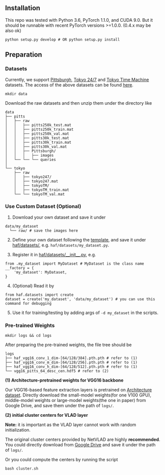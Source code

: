 ## Installation

This repo was tested with Python 3.6, PyTorch 1.1.0, and CUDA 9.0. But it should be runnable with recent PyTorch versions >=1.0.0. (0.4.x may be also ok)
```shell
python setup.py develop # OR python setup.py install
```

## Preparation

### Datasets

Currently, we support [Pittsburgh](https://www.cv-foundation.org/openaccess/content_cvpr_2013/papers/Torii_Visual_Place_Recognition_2013_CVPR_paper.pdf), [Tokyo 24/7](https://www.di.ens.fr/~josef/publications/Torii15.pdf) and [Tokyo Time Machine](https://arxiv.org/abs/1511.07247) datasets. The access of the above datasets can be found [here](https://www.di.ens.fr/willow/research/netvlad/).

```shell
mkdir data
```
Download the raw datasets and then unzip them under the directory like
```shell
data
├── pitts
│   ├── raw
│   │   ├── pitts250k_test.mat
│   │   ├── pitts250k_train.mat
│   │   ├── pitts250k_val.mat
│   │   ├── pitts30k_test.mat
│   │   ├── pitts30k_train.mat
│   │   ├── pitts30k_val.mat
│   │   ├── Pittsburgh/
│   │   │   ├── images
│   └── └── └── queries
│
└── tokyo
    ├── raw
    │   ├── tokyo247/
    │   ├── tokyo247.mat
    │   ├── tokyoTM/
    │   ├── tokyoTM_train.mat
    └── └── tokyoTM_val.mat
```

### Use Custom Dataset (Optional)

1. Download your own dataset and save it under
```shell
data/my_dataset
  └── raw/ # save the images here
```

2. Define your own dataset following the [template](../haf/datasets/demo.py), and save it under [haf/datasets/](../haf/datasets/), e.g. `haf/datasets/my_dataset.py`.

3. Register it in [haf/datasets/\_\_init\_\_.py](../haf/datasets/__init__.py), e.g.
```shell
from .my_dataset import MyDataset # MyDataset is the class name
__factory = {
    'my_dataset': MyDataset,
}
```

4. (Optional) Read it by
```shell
from haf.datasets import create
dataset = create('my_dataset', 'data/my_dataset') # you can use this command for debugging
```

5. Use it for training/testing by adding args of `-d my_dataset` in the scripts.


### Pre-trained Weights

```shell
mkdir logs && cd logs
```
After preparing the pre-trained weights, the file tree should be
```shell
logs
├── haf_vgg16_conv_1_dim-[64/128/384].pth.pth # refer to (1)
├── haf_vgg16_conv_m_dim-[64/128/256].pth.pth # refer to (1)
├── haf_vgg16_conv_h_dim-[64/128/512].pth.pth # refer to (1)
└── vgg16_pitts_64_desc_cen.hdf5 # refer to (2)
```

**(1) Architecture-pretrained weights for VGG16 backbone**

Our VGG16-based feature extraction layers is pretrained on [Architecture dataset](https://www.kaggle.com/wwymak/architecture-dataset). Directly download the small-model weights(for one V100 GPU), middle-model weights or large-model weights(the one in paper) from Google Drive, and save them under the path of `logs/`.

**(2) initial cluster centers for VLAD layer**

**Note:** it is important as the VLAD layer cannot work with random initialization.

The original cluster centers provided by NetVLAD are highly **recommended**. You could directly download from [Google Drive](https://drive.google.com/file/d/1kYIbFjbb0RuNuD0cRIlKmOteFVI1jRzR/view?usp=sharing) and save it under the path of `logs/`.

Or you could compute the centers by running the script
```shell
bash cluster.sh
```
